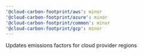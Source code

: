 ```yaml
---
'@cloud-carbon-footprint/aws': minor
'@cloud-carbon-footprint/azure': minor
'@cloud-carbon-footprint/common': minor
'@cloud-carbon-footprint/gcp': minor
---
```


Updates emissions factors for cloud provider regions
